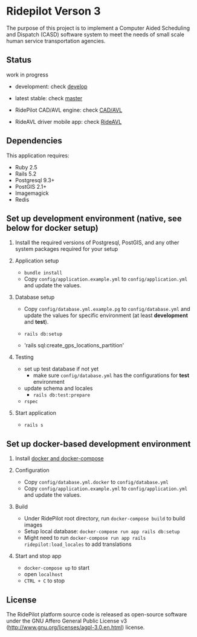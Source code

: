 Ridepilot Verson 3
================

The purpose of this project is to implement a Computer Aided Scheduling and Dispatch (CASD) software system to meet the needs of small scale human service transportation agencies. 

Status
-------------
work in progress

- development: check [develop](https://github.com/camsys/ridepilot/tree/develop)

- latest stable: check [master](https://github.com/camsys/ridepilot/tree/master)

- RidePilot CAD/AVL engine: check [CAD/AVL](https://github.com/camsys/ridepilot_cad_avl)

- RideAVL driver mobile app: check [RideAVL](https://github.com/camsys/rideavl)

Dependencies
-------------

This application requires:

- Ruby 2.5
- Rails 5.2
- Postgresql 9.3+
- PostGIS 2.1+
- Imagemagick
- Redis

Set up development environment (native, see below for docker setup)
-------------

1. Install the required versions of Postgresql, PostGIS, and any other system packages required for your setup

2. Application setup
    - `bundle install`
    - Copy `config/application.example.yml` to `config/application.yml` and update the values.

3. Database setup
    - Copy `config/database.yml.example.pg` to `config/database.yml` and update the values for specific environment (at least __development__ and __test__).

    - `rails db:setup`
    - 'rails sql:create_gps_locations_partition'

4. Testing
    - set up test database if not yet
      - make sure `config/database.yml` has the configurations for __test__ environment
    - update schema and locales
      - `rails db:test:prepare`
    - `rspec`

5. Start application
    - `rails s`

Set up docker-based development environment
-------------

1. Install [docker and docker-compose](https://www.docker.com/products/docker-desktop)

2. Configuration
    - Copy `config/database.yml.docker` to `config/database.yml`
    - Copy `config/application.example.yml` to `config/application.yml` and update the values.

3. Build
    - Under RidePilot root directory, run `docker-compose build` to build images
    - Setup local database: `docker-compose run app rails db:setup`
    - Might need to run `docker-compose run app rails ridepilot:load_locales` to add translations

4. Start and stop app
    - `docker-compose up` to start
    - open `localhost` 
    - `CTRL + C` to stop


License
-------
  The RidePilot platform source code is released as open-source software under the GNU Affero General Public License v3 (http://www.gnu.org/licenses/agpl-3.0.en.html) license.